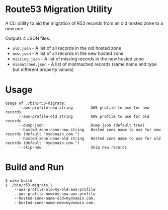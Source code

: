 # Route53 Migration Utility

A CLI utility to aid the migration of R53 records from an old hosted zone to a new one.

Outputs 4 JSON files:
* `old.json` - A list of all records in the old hosted zone
* `new.json` - A list of all records in the new hosted zone
* `missing.json` - A list of missing records in the new hosted zone
* `mismatched.json` - A list of mistmached records (same name and type but different property values)

# Usage
```
Usage of ./bin/r53-migrate:
      --aws-profile-new string        AWS profile to use for new records
      --aws-profile-old string        AWS profile to use for old records
      --dump-json                     Dump json (default true)
      --hosted-zone-name-new string   Hosted zone name to use for new records (default "mydomain.com.")
      --hosted-zone-name-old string   Hosted zone name to use for old records (default "mydomain.com.")
      --skip-new                      Skip new records
```

# Build and Run

```shell
$ make build
$ ./bin/r53-migrate \
    --aws-profile-old=my-old-aws-profile
    --aws-profile-new=my-new-aws-profile
    --hosted-zone-name-old=mydomain.com.
    --hosted-zone-name-new=mydomain.com.
```
